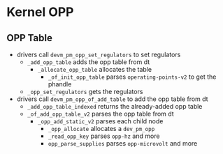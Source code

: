Kernel OPP
==========

## OPP Table

- drivers call `devm_pm_opp_set_regulators` to set regulators
  - `_add_opp_table` adds the opp table from dt
    - `_allocate_opp_table` allocates the table
      - `_of_init_opp_table` parses `operating-points-v2` to get the phandle
  - `_opp_set_regulators` gets the regulators
- drivers call `devm_pm_opp_of_add_table` to add the opp table from dt
  - `_add_opp_table_indexed` returns the already-added opp table
  - `_of_add_opp_table_v2` parses the opp table from dt
    - `_opp_add_static_v2` parses each child node
      - `_opp_allocate` allocates a `dev_pm_opp`
      - `_read_opp_key` parses `opp-hz` and more
      - `opp_parse_supplies` parses `opp-microvolt` and more
